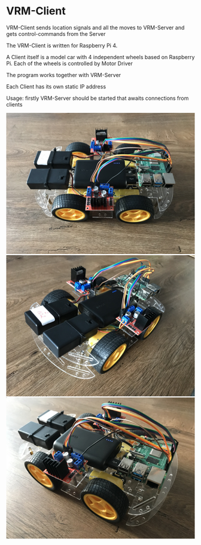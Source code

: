 # VRM-Client
VRM-Client sends location signals and all the moves to VRM-Server and gets control-commands from the Server

The VRM-Client is written for Raspberry Pi 4.

A Client itself is a model car with 4 independent wheels based on Raspberry Pi. Each of the wheels is controlled by Motor Driver

The program works together with VRM-Server

Each Client has its own static IP address 

Usage: firstly VRM-Server should be started that awaits connections from clients

![](images/IMG-8845.jpg)
![](images/IMG-8846.jpg)
![](images/IMG-8847.jpg)
